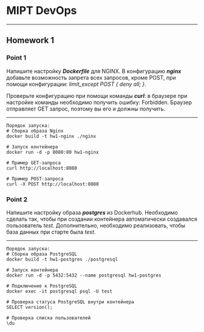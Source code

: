 # MIPT DevOps
---
## Homework 1

### Point 1

Напишите настройку ***Dockerfile*** для NGINX. В конфигурацию ***nginx*** добавьте возможность запрета всех запросов, кроме POST, при помощи конфигурации: *limit_except POST { deny all; }*.

Проверьте конфигурацию при помощи команды ***curl***: в браузере при настройке команды необходимо получить ошибку: Forbidden. Браузер отправляет GET запрос, поэтому вы его и должны получить.

---
    Порядок запуска:
    # Сборка образа Nginx
    docker build -t hw1-nginx ./nginx
    
    # Запуск контейнера
    docker run -d -p 8080:80 hw1-nginx

    # Пример GET-запроса
    curl http://localhost:8080

    # Пример POST-запроса
    curl -X POST http://localhost:8080

### Point 2

Напишите настройку образа ***postgres*** из Dockerhub. Необходимо сделать так, чтобы при создании контейнера автоматически создавался пользователь *test*. Дополнительно, необходимо реализовать, чтобы база данных при старте была *test*.

---
    Порядок запуска:
    # Сборка образа PostgreSQL
    docker build -t hw1-postgres ./postgresql
    
    # Запуск контейнера
    docker run -d -p 5432:5432 --name postgresql hw1-postgres

    # Подключение к PostgreSQL
    docker exec -it postgresql psql -U test

    # Проверка статуса PostgreSQL внутри контейнера
    SELECT version();

    # Проверка списка пользователей
    \du